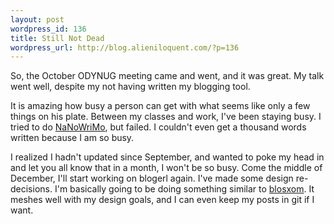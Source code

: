 ```yaml
---
layout: post
wordpress_id: 136
title: Still Not Dead
wordpress_url: http://blog.alieniloquent.com/?p=136
---
```

So, the October ODYNUG meeting came and went, and it was great. My talk went
well, despite my not having written my blogging tool.

It is amazing how busy a person can get with what seems like only a few things
on his plate. Between my classes and work, I've been staying busy. I tried to
do [NaNoWriMo][1], but failed. I couldn't even get a thousand words written
because I am so busy.

I realized I hadn't updated since September, and wanted to poke my head in and
let you all know that in a month, I won't be so busy. Come the middle of
December, I'll start working on blogerl again. I've made some design re-
decisions. I'm basically going to be doing something similar to [blosxom][2].
It meshes well with my design goals, and I can even keep my posts in git if I
want.

   [1]: http://www.nanowrimo.org/

   [2]: http://blosxom.sourceforge.net/

